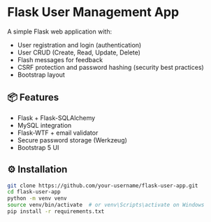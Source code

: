 # Flask User Management App

A simple Flask web application with:

- User registration and login (authentication)
- User CRUD (Create, Read, Update, Delete)
- Flash messages for feedback
- CSRF protection and password hashing (security best practices)
- Bootstrap layout

## 📦 Features

- Flask + Flask-SQLAlchemy
- MySQL integration
- Flask-WTF + email validator
- Secure password storage (Werkzeug)
- Bootstrap 5 UI

## ⚙️ Installation

```bash
git clone https://github.com/your-username/flask-user-app.git
cd flask-user-app
python -m venv venv
source venv/bin/activate  # or venv\Scripts\activate on Windows
pip install -r requirements.txt
